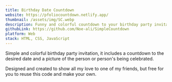 ```yaml
---
title: Birthday Date Countdown
website: https://pfoliocountdown.netlify.app/
thumbnail: /assets/img/SC.webp
description: Funny and colorful countdown to your birthday party invitation
githubLink: https://github.com/Noe-ali/SimpleCountdown
platform: Web
stack: HTML, CSS, JavaScript
---
```


Simple and colorful birthday party invitation, it includes a countdown to the desired date and a picture of the person or person's being celebrated.  


Designed and created to show all my love to one of my friends, but free for you to reuse this code and make your own.


